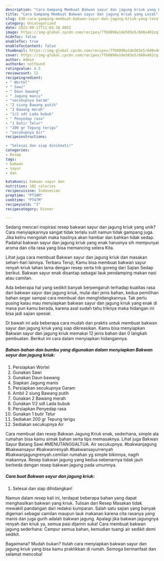 ```yaml
---
description: "Cara Gampang Membuat Bakwan sayur dan jagung kriuk yang Lezat"
title: "Cara Gampang Membuat Bakwan sayur dan jagung kriuk yang Lezat"
slug: 838-cara-gampang-membuat-bakwan-sayur-dan-jagung-kriuk-yang-lezat
category: Uncategorized
date: 2022-09-17T11:03:18.085Z
image: https://img-global.cpcdn.com/recipes/7fb8890a1de503e5/680x482cq70/bakwan-sayur-dan-jagung-kriuk-foto-resep-utama.jpg
hideToc: false
enableToc: true
enableTocContent: false
thumbnail: https://img-global.cpcdn.com/recipes/7fb8890a1de503e5/680x482cq70/bakwan-sayur-dan-jagung-kriuk-foto-resep-utama.jpg
cover: https://img-global.cpcdn.com/recipes/7fb8890a1de503e5/680x482cq70/bakwan-sayur-dan-jagung-kriuk-foto-resep-utama.jpg
author: Admin
authorAv: notfound
ratingvalue: 4.5
reviewcount: 12
recipeingredient:
- " Wortel"
- " Sawi"
- " Daun bawang"
- " Jagung manis"
- "secukupnya Garam"
- "2 siung Bawang putih"
- "2 Bawang merah"
- "1/2 sdt Lada bubuk"
- " Penyedap rasa"
- "1 butir Telur"
- "200 gr Tepung terigu"
- "secukupnya Air"
recipeinstructions:

- "Selesai dan siap dinikmati!"
categories:
- Resep
tags:
- bakwan
- sayur
- dan

katakunci: bakwan sayur dan 
nutrition: 102 calories
recipecuisine: Indonesian
preptime: "PT30M"
cooktime: "PT47M"
recipeyield: "3"
recipecategory: Dinner

---
```





Sedang mencari inspirasi resep bakwan sayur dan jagung kriuk yang unik? Cara menyiapkannya sangat tidak terlalu sulit namun tidak gampang juga. Jika keliru mengolah maka hasilnya akan hambar dan bahkan tidak sedap. Padahal bakwan sayur dan jagung kriuk yang enak harusnya sih mempunyai aroma dan cita rasa yang bisa memancing selera Kita.





Lihat juga cara membuat Bakwan sayur dan jagung kriuk dan masakan sehari-hari lainnya. Terbaru Teruji; Kamu bisa membuat bakwan sayur renyah kriuk tahan lama dengan resep serta trik goreng dari Sajian Sedap berikut. Bakwan sayur enak disantap sebagai lauk pendamping makan nasi atau camilan.

Ada beberapa hal yang sedikit banyak berpengaruh terhadap kualitas rasa dari bakwan sayur dan jagung kriuk, mulai dari jenis bahan, kedua pemilihan bahan segar sampai cara membuat dan menghidangkannya. Tak perlu pusing kalau mau menyiapkan bakwan sayur dan jagung kriuk yang enak di mana pun kamu berada, karena asal sudah tahu triknya maka hidangan ini bisa jadi sajian spesial.






Di bawah ini ada beberapa cara mudah dan praktis untuk membuat bakwan sayur dan jagung kriuk yang siap dikreasikan. Kamu bisa menyiapkan Bakwan sayur dan jagung kriuk memakai 12 jenis bahan dan 0 langkah pembuatan. Berikut ini cara dalam menyiapkan hidangannya.

<!--inarticleads1-->

##### Bahan-bahan dan bumbu yang digunakan dalam menyiapkan Bakwan sayur dan jagung kriuk:

1. Persiapkan  Wortel
1. Gunakan  Sawi
1. Gunakan  Daun bawang
1. Siapkan  Jagung manis
1. Persiapkan secukupnya Garam
1. Ambil 2 siung Bawang putih
1. Gunakan 2 Bawang merah
1. Gunakan 1/2 sdt Lada bubuk
1. Persiapkan  Penyedap rasa
1. Gunakan 1 butir Telur
1. Sediakan 200 gr Tepung terigu
1. Sediakan secukupnya Air


Cara membuat dan resep Bakwan Jagung Kriuk enak, sederhana, simple ala rumahan bisa kamu simak bahan serta tips memasaknya. Lihat juga Bakwan Sayur Batang Sawi #MENUTANGGALTUA. Air secukupnya. #bakwanjagung #bakwansayur #bakwanrenyah #bakwansayurrenyah #bakwanjagungrenyah.cemilan rumahan yg simple bikinnya, nagih makannya. Resep bakwan jagung yang kedua sebenarnya tidak jauh berbeda dengan resep bakwan jagung pada umumnya. 

<!--inarticleads2-->

##### Cara buat Bakwan sayur dan jagung kriuk:


1. Selesai dan siap dihidangkan!

Namun dalam resep kali ini, terdapat beberapa bahan yang dapat menghasilkan bakwan yang kriuk. Tulisan dari Resep Masakan tidak mewakili pandangan dari redaksi kumparan. Salah satu sajian yang banyak digemari sebagai camilan maupun lauk makanan karena cita rasanya yang manis dan juga gurih adalah bakwan jagung. Apalagi jika bakwan jagungnya renyah dan kriuk ya, semua pasi dijamin suka! Cara membuat bakwan jagung sederhana: Campur semua bahan, kemudian tuangi air sedikit demi sedikit. 

Bagaimana? Mudah bukan? Itulah cara menyiapkan bakwan sayur dan jagung kriuk yang bisa kamu praktikkan di rumah. Semoga bermanfaat dan selamat mencoba!
